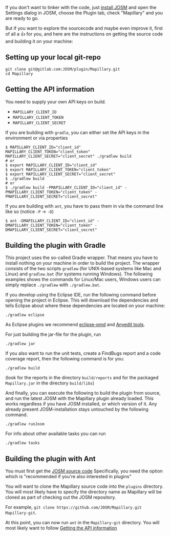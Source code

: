 If you don't want to tinker with the code, just [install JOSM](https://josm.openstreetmap.de/) and open the Settings dialog in JOSM, choose the Plugin tab, check "Mapillary" and you are ready to go.

But if you want to explore the sourcecode and maybe even improve it, first of all a :thumbsup: for you, and here are the instructions on getting the source code and building it on your machine:

## Setting up your local git-repo

```shell
git clone git@gitlab.com:JOSM/plugin/Mapillary.git
cd Mapillary
```

## Getting the API information
You need to supply your own API keys on build.
* `MAPILLARY_CLIENT_ID`
* `MAPILLARY_CLIENT_TOKEN`
* `MAPILLARY_CLIENT_SECRET`

If you are building with `gradle`, you can either set the API keys in the environment or via properties
```shell
$ MAPILLARY_CLIENT_ID="client_id" MAPILLARY_CLIENT_TOKEN="client_token" MAPILLARY_CLIENT_SECRET="client_secret" ./gradlew build
# or
$ export MAPILLARY_CLIENT_ID="client_id"
$ export MAPILLARY_CLIENT_TOKEN="client_token"
$ export MAPILLARY_CLIENT_SECRET="client_secret"
$ ./gradlew build
# or
$ ./gradlew build -PMAPILLARY_CLIENT_ID="client_id" -PMAPILLARY_CLIENT_TOKEN="client_token" -PMAPILLARY_CLIENT_SECRET="client_secret"
```

If you are building with `ant`, you have to pass them in via the command line like so (notice `-P` -> `-D`)
```shell
$ ant -DMAPILLARY_CLIENT_ID="client_id" -DMAPILLARY_CLIENT_TOKEN="client_token" -DMAPILLARY_CLIENT_SECRET="client_secret"
```

## Building the plugin with Gradle

This project uses the so-called Gradle wrapper. That means you have to install nothing on your machine in order
to build the project. The wrapper consists of the two scripts `gradlew` (for UNIX-based systems like Mac and Linux)
and `gradlew.bat` (for systems running Windows). The following examples shows the commands for Linux/Mac users,
Windows users can simply replace `./gradlew` with `./gradlew.bat`.

If you develop using the Eclipse IDE, run the following command before opening the project in Eclipse. This will download the dependencies and tells Eclipse about where these dependencies are located on your machine:
```shell
./gradlew eclipse
```
As Eclipse plugins we recommend [eclipse-pmd](http://marketplace.eclipse.org/content/eclipse-pmd) and [Anyedit tools](http://marketplace.eclipse.org/content/anyedit-tools).

For just building the jar-file for the plugin, run
```shell
./gradlew jar
```

If you also want to run the unit tests, create a FindBugs report and a code coverage report, then the following command is for you:
```shell
./gradlew build
```
(look for the reports in the directory `build/reports` and for the packaged `Mapillary.jar` in the directory `build/libs`)

And finally, you can execute the following to build the plugin from source, and run the latest JOSM with the Mapillary plugin already loaded.
This works regardless if you have JOSM installed, or which version of it. Any already present JOSM-installation stays untouched by the following command.
```shell
./gradlew runJosm
```

For info about other available tasks you can run
```shell
./gradlew tasks
```

## Building the plugin with Ant
You must first get the [JOSM source code](<https://josm.openstreetmap.de/wiki/Source code>)
Specifically, you need the option which is "recommended if you're also interested in plugins"

You will want to clone the Mapillary source code into the `plugins` directory.
You will most likely have to specify the directory name as Mapillary will be
cloned as part of checking out the JOSM repository.

For example, `git clone https://github.com/JOSM/Mapillary.git Mapillary-git`.

At this point, you can now run `ant` in the `Mapillary-git` directory.
You will most likely want to follow [Getting the API information](getting-the-api-information)
